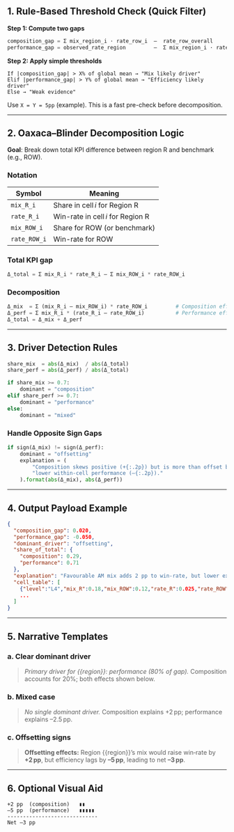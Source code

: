 ## 1. Rule-Based Threshold Check (Quick Filter)

**Step 1: Compute two gaps**

```python
composition_gap = Σ mix_region_i · rate_row_i  –  rate_row_overall
performance_gap = observed_rate_region         –  Σ mix_region_i · rate_row_i
```

**Step 2: Apply simple thresholds**

```text
If |composition_gap| > X% of global mean → "Mix likely driver"
Elif |performance_gap| > Y% of global mean → "Efficiency likely driver"
Else → "Weak evidence"
```

Use `X = Y = 5pp` (example). This is a fast pre-check before decomposition.

---

## 2. Oaxaca–Blinder Decomposition Logic

**Goal**: Break down total KPI difference between region R and benchmark (e.g., ROW).

### Notation

| Symbol       | Meaning                           |
| ------------ | --------------------------------- |
| `mix_R_i`    | Share in cell *i* for Region R    |
| `rate_R_i`   | Win-rate in cell *i* for Region R |
| `mix_ROW_i`  | Share for ROW (or benchmark)      |
| `rate_ROW_i` | Win-rate for ROW                  |

### Total KPI gap

```python
Δ_total = Σ mix_R_i * rate_R_i – Σ mix_ROW_i * rate_ROW_i
```

### Decomposition

```python
Δ_mix  = Σ (mix_R_i – mix_ROW_i) * rate_ROW_i         # Composition effect
Δ_perf = Σ mix_R_i * (rate_R_i – rate_ROW_i)          # Performance effect
Δ_total = Δ_mix + Δ_perf
```

---

## 3. Driver Detection Rules

```python
share_mix  = abs(Δ_mix)  / abs(Δ_total)
share_perf = abs(Δ_perf) / abs(Δ_total)
```

```python
if share_mix >= 0.7:
    dominant = "composition"
elif share_perf >= 0.7:
    dominant = "performance"
else:
    dominant = "mixed"
```

### Handle Opposite Sign Gaps

```python
if sign(Δ_mix) != sign(Δ_perf):
    dominant = "offsetting"
    explanation = (
        "Composition skews positive (+{:.2p}) but is more than offset by "
        "lower within‑cell performance (–{:.2p})."
    ).format(abs(Δ_mix), abs(Δ_perf))
```

---

## 4. Output Payload Example

```json
{
  "composition_gap": 0.020,
  "performance_gap": -0.050,
  "dominant_driver": "offsetting",
  "share_of_total": {
    "composition": 0.29,
    "performance": 0.71
  },
  "explanation": "Favourable AM mix adds 2 pp to win‑rate, but lower execution subtracts 5 pp; net effect –3 pp.",
  "cell_table": [
    {"level":"L4","mix_R":0.18,"mix_ROW":0.12,"rate_R":0.025,"rate_ROW":0.022},
    ...
  ]
}
```

---

## 5. Narrative Templates

### a. Clear dominant driver

> *Primary driver for {{region}}: performance (80% of gap).*
> Composition accounts for 20%; both effects shown below.

### b. Mixed case

> *No single dominant driver.*
> Composition explains +2 pp; performance explains –2.5 pp.

### c. Offsetting signs

> **Offsetting effects:**
> Region {{region}}’s mix would raise win‑rate by **+2 pp**,
> but efficiency lags by **–5 pp**, leading to net **–3 pp**.

---

## 6. Optional Visual Aid

```
+2 pp  (composition)   ▮▮
–5 pp  (performance)   ▮▮▮▮▮
-----------------------------
Net –3 pp
```

